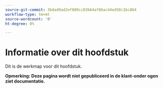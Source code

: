 ```yaml
---
source-git-commit: 3bdad9ad2ef889cc83b64af86ac44ed58c1bc864
workflow-type: tm+mt
source-wordcount: '0'
ht-degree: 0%

---
```

# Informatie over dit hoofdstuk

Dit is de werkmap voor dit hoofdstuk.

**Opmerking: Deze pagina wordt niet gepubliceerd in de klant-onder ogen ziet documentatie.**

